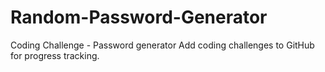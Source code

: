 # Random-Password-Generator
Coding Challenge - Password generator
Add coding challenges to GitHub for progress tracking.
